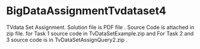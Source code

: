 # BigDataAssignmentTvdataset4
TVdata Set Assignment. Solution file is PDF file . Source Code is  attached in zip file. for Task 1 source code in TvDataSetExample.zip and For Task 2 and 3 source code is in TvDataSetAssignQuery2.zip .
